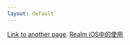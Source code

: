 ```yaml
---
layout: default
---
```


[Link to another page](./another-page.html).
[Realm iOS中的使用](./blog/Realm.md)

